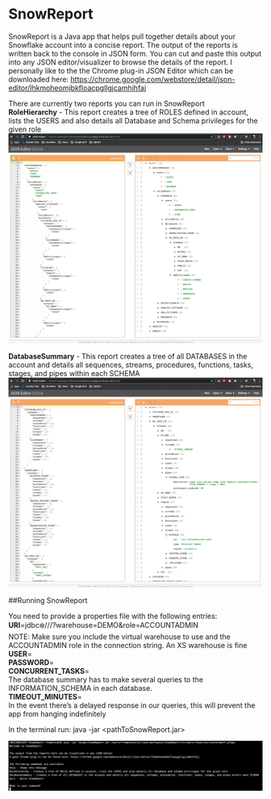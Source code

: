 # SnowReport
SnowReport is a Java app that helps pull together details about your Snowflake account into a concise report. The output of the reports is written back to the console in JSON form. You can cut and paste this output into any JSON editor/visualizer to browse the details of the report. I personally like to the the Chrome plug-in JSON Editor which can be downloaded here: https://chrome.google.com/webstore/detail/json-editor/lhkmoheomjbkfloacpgllgjcamhihfaj

There are currently two reports you can run in SnowReport  
**RoleHierarchy** - This report creates a tree of ROLES defined in account, lists the USERS and also details all Database and Schema privileges for the given role  
![RoleHierarchyScreenShot.PNG](https://github.com/rtempleton/SnowReport/blob/master/img/RoleHierarchyScreenShot.PNG)

**DatabaseSummary** - This report creates a tree of all DATABASES in the account and details all sequences, streams, procedures, functions, tasks, stages, and pipes within each SCHEMA  
![DatabaseSummaryScreenShot.PNG](https://github.com/rtempleton/SnowReport/blob/master/img/DatabaseSummaryScreenShot.PNG)  

##Running SnowReport

You need to provide a properties file with the following entries:  
**URI**=jdbc:snowflake://<YourAccountURL>/?warehouse=DEMO&role=ACCOUNTADMIN  
NOTE: Make sure you include the virtual warehouse to use and the ACCOUNTADMIN role in the connection string. An XS warehouse is fine  
**USER**=<A user with AccountAdmin privileges>  
**PASSWORD**=<The users password>  
**CONCURRENT_TASKS**=<number of concurrent threads>  
The database summary has to make several queries to the INFORMATION_SCHEMA in each database.  
**TIMEOUT_MINUTES**=<number of minutes to wait>  
In the event there’s a delayed response in our queries, this will prevent the app from hanging indefinitely  

In the terminal run: java -jar <pathToSnowReport.jar> <pathToPropertiesFile>  

![ExampleScreenShot.PNG](https://github.com/rtempleton/SnowReport/blob/master/img/ExampleScreenShot.PNG)


